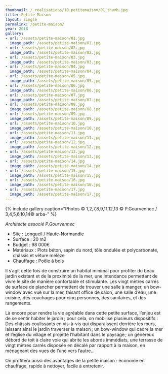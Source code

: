 ```yaml
---
thumbnail: /_realisations/10.petitemaison/01_thumb.jpg
title: Petite Maison
layout: single
permalink: /petite-maison/
year: 2018
gallery:
- url: /assets/petite-maison/01.jpg
  image_path: /assets/petite-maison/01.jpg
- url: /assets/petite-maison/02.jpg
  image_path: /assets/petite-maison/02.jpg
- url: /assets/petite-maison/03.jpg
  image_path: /assets/petite-maison/03.jpg
- url: /assets/petite-maison/04.jpg
  image_path: /assets/petite-maison/04.jpg
- url: /assets/petite-maison/05.jpg
  image_path: /assets/petite-maison/05.jpg
- url: /assets/petite-maison/06.jpg
  image_path: /assets/petite-maison/06.jpg
- url: /assets/petite-maison/07.jpg
  image_path: /assets/petite-maison/07.jpg
- url: /assets/petite-maison/08.jpg
  image_path: /assets/petite-maison/08.jpg
- url: /assets/petite-maison/09.jpg
  image_path: /assets/petite-maison/09.jpg
- url: /assets/petite-maison/10.jpg
  image_path: /assets/petite-maison/10.jpg
- url: /assets/petite-maison/11.jpg
  image_path: /assets/petite-maison/11.jpg
- url: /assets/petite-maison/12.jpg
  image_path: /assets/petite-maison/12.jpg
- url: /assets/petite-maison/13.jpg
  image_path: /assets/petite-maison/13.jpg
- url: /assets/petite-maison/14.jpg
  image_path: /assets/petite-maison/14.jpg
- url: /assets/petite-maison/15.jpg
  image_path: /assets/petite-maison/15.jpg
- url: /assets/petite-maison/16.jpg
  image_path: /assets/petite-maison/16.jpg
- url: /assets/petite-maison/17.jpg
  image_path: /assets/petite-maison/17.jpg
---
```



{% include gallery caption="Photos © 1,2,7,8,9,11,12,13 © P.Gourvennec / 3,4,5,6,10,14© arba-" %}

*Architecte associé P.Gourvennec*

  * Site : Longueil / Haute-Normandie
  * Surface : 20 m2
  * Budget : 98 000€
  * Matériaux : Plots béton, sapin du nord, tôle ondulée et polycarbonate, châssis et vêture mélèze
  * Chauffage : Poêle à bois

Il s’agit cette fois de construire un habitat minimal pour profiter du beau jardin existant et de la proximité de la mer, une intendance permettant de vivre le site de manière confortable et stimulante. Les vingt mètres carrés de surface de plancher permettent de trouver une salle à manger, un bow-window avec vue sur la mer, faisant office de salon, une salle d’eau, une cuisine, des couchages pour cinq personnes, des sanitaires, et des rangements.

Là encore pour rendre la vie agréable dans cette petite surface, l’enjeu est de se sentir habiter le jardin ; pour cela, on mobilise plusieurs dispositifs : Des châssis coulissants en vis-à-vis qui disparaissent derrière les murs, laissant ainsi le jardin traverser la maison ; un bow-window qui cadre la mer et l’église du village et projette l’habitant dans le paysage ; un généreux débord de toit à claire voie qui abrite les abords immédiats, une terrasse de vingt mètres carrés disposée en décalé par rapport à la maison, en ménageant des vues de l’une vers l’autre…

On profitera aussi des avantages de la petite maison : économe en chauffage, rapide à nettoyer, facile à entretenir.
